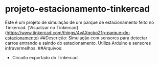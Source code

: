 # projeto-estacionamento-tinkercad

Este é um projeto de simulação de um parque de estacionamento feito no Tinkercad.
[Visualizar no Tinkercad] (https://www.tinkercad.com/things/4vAXqoboZ1p-parque-de-estacionamento)
##Descrição:
Simulação com sensores para detectar carros entrando e saindo do estacionamento. Utiliza Arduino e sensores infravermelhos.
##Arquivos:
- Circuito exportado do Tinkercad

